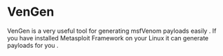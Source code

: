 # VenGen
VenGen is a very useful tool for generating msfVenom payloads easily . If you have installed Metasploit Framework on your Linux it can generate payloads for you .
